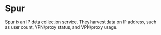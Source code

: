 # Spur

Spur is an IP data collection service. They harvest data on IP address, such as user count, VPN/proxy status, and VPN/proxy usage.